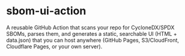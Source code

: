 # sbom-ui-action
A reusable GitHub Action that scans your repo for CycloneDX/SPDX SBOMs, parses them, and generates a static, searchable UI (HTML + data.json) that you can host anywhere (GitHub Pages, S3/CloudFront, Cloudflare Pages, or your own server).
